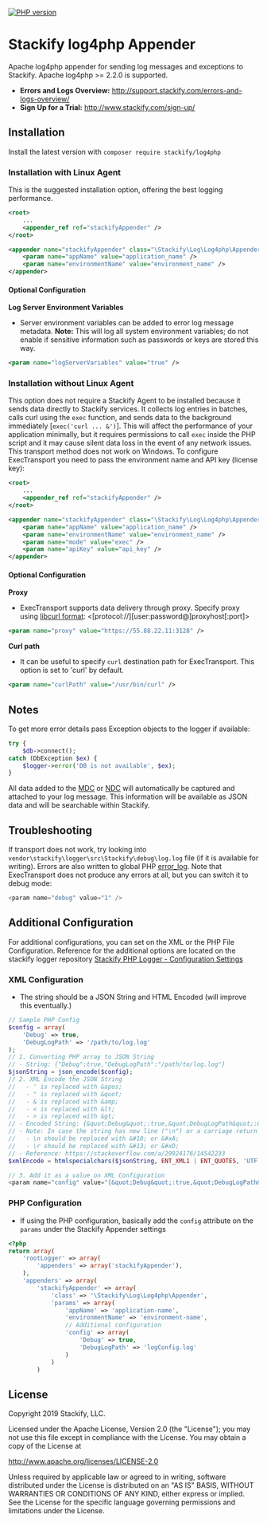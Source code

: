 [![PHP version](https://badge.fury.io/ph/stackify%2Flog4php.svg)](http://badge.fury.io/ph/stackify%2Flog4php)

# Stackify log4php Appender

Apache log4php appender for sending log messages and exceptions to Stackify.
Apache log4php >= 2.2.0 is supported.

* **Errors and Logs Overview:** http://support.stackify.com/errors-and-logs-overview/
* **Sign Up for a Trial:** http://www.stackify.com/sign-up/

## Installation

Install the latest version with `composer require stackify/log4php`

### Installation with Linux Agent

This is the suggested installation option, offering the best logging performance.

```xml
<root>
    ...
    <appender_ref ref="stackifyAppender" />
</root>

<appender name="stackifyAppender" class="\Stackify\Log\Log4php\Appender">
    <param name="appName" value="application_name" />
    <param name="environmentName" value="environment_name" />
</appender>
```

#### Optional Configuration

**Log Server Environment Variables**
- Server environment variables can be added to error log message metadata. **Note:** This will log all 
system environment variables; do not enable if sensitive information such as passwords or keys are stored this way.

 ```xml
<param name="logServerVariables" value="true" />
```

### Installation without Linux Agent

This option does not require a Stackify Agent to be installed because it sends data directly to Stackify services. It collects log entries in batches, calls curl using the ```exec``` function, and sends data to the background immediately [```exec('curl ... &')```]. This will affect the performance of your application minimally, but it requires permissions to call ```exec``` inside the PHP script and it may cause silent data loss in the event of any network issues. This transport method does not work on Windows. To configure ExecTransport you need to pass the environment name and API key (license key):

```xml
<root>
    ...
    <appender_ref ref="stackifyAppender" />
</root>

<appender name="stackifyAppender" class="\Stackify\Log\Log4php\Appender">
    <param name="appName" value="application_name" />
    <param name="environmentName" value="environment_name" />
    <param name="mode" value="exec" />
    <param name="apiKey" value="api_key" />
</appender>
```

#### Optional Configuration

**Proxy**
- ExecTransport supports data delivery through proxy. Specify proxy using [libcurl format](http://curl.haxx.se/libcurl/c/CURLOPT_PROXY.html): <[protocol://][user:password@]proxyhost[:port]>
```xml
<param name="proxy" value="https://55.88.22.11:3128" />
```

**Curl path**
- It can be useful to specify ```curl``` destination path for ExecTransport. This option is set to 'curl' by default.
```xml
<param name="curlPath" value="/usr/bin/curl" />
```
 
## Notes

To get more error details pass Exception objects to the logger if available:
```php
try {
    $db->connect();
catch (DbException $ex) {
    $logger->error('DB is not available', $ex);
}
```

All data added to the [MDC](https://logging.apache.org/log4php/apidocs/class-LoggerMDC.html) or [NDC](https://logging.apache.org/log4php/apidocs/class-LoggerNDC.html) will automatically be captured and attached to your log message. This information will be available as JSON data and will be searchable within Stackify.

## Troubleshooting
If transport does not work, try looking into ```vendor\stackify\logger\src\Stackify\debug\log.log``` file (if it is available for writing). Errors are also written to global PHP [error_log](http://php.net/manual/en/errorfunc.configuration.php#ini.error-log).
Note that ExecTransport does not produce any errors at all, but you can switch it to debug mode:
```php
<param name="debug" value="1" />
```

## Additional Configuration
For additional configurations, you can set on the XML or the PHP File Configuration. Reference for the additional options are located on the stackify logger repository [Stackify PHP Logger - Configuration Settings](stackify/stackify-api-php#configuration-settings)

### XML Configuration
- The string should be a JSON String and HTML Encoded (will improve this eventually.)
```php
// Sample PHP Config
$config = array(
    'Debug' => true,
    'DebugLogPath' => '/path/to/log.log'
);
// 1. Converting PHP array to JSON String
// - String: {"Debug":true,"DebugLogPath":"/path/to/log.log"}
$jsonString = json_encode($config);
// 2. XML Encode the JSON String
//   - ' is replaced with &apos;
//   - " is replaced with &quot;
//   - & is replaced with &amp;
//   - < is replaced with &lt;
//   - > is replaced with &gt;
// - Encoded String: {&quot;Debug&quot;:true,&quot;DebugLogPath&quot;:&quot;/path/to/log.log&quot;}
// - Note: In case the string has new line ("\n") or a carriage return ("\r") character, you still need to escape it
//   - \n should be replaced with &#10; or &#xA;
//   - \r should be replaced with &#13; or &#xD;
// - Reference: https://stackoverflow.com/a/29924176/14542233
$xmlEncode = htmlspecialchars($jsonString, ENT_XML1 | ENT_QUOTES, 'UTF-8');

// 3. Add it as a value on XML Configuration
<param name="config" value="{&quot;Debug&quot;:true,&quot;DebugLogPath&quot;:&quot;/path/to/log.log&quot;}" />
```

### PHP Configuration
- If using the PHP configuration, basically add the `config` attribute on the `params` under the Stackify Appender settings
```php
<?php
return array(
    'rootLogger' => array(
        'appenders' => array('stackifyAppender'),
    ),
    'appenders' => array(
        'stackifyAppender' => array(
            'class' => '\Stackify\Log\Log4php\Appender',
            'params' => array(
                'appName' => 'application-name',
                'environmentName' => 'environment-name',
                // Additional configuration
                'config' => array(
                    'Debug' => true,
                    'DebugLogPath' => 'logConfig.log'
                )
            )
        )
```

## License

Copyright 2019 Stackify, LLC.

Licensed under the Apache License, Version 2.0 (the "License");
you may not use this file except in compliance with the License.
You may obtain a copy of the License at

   http://www.apache.org/licenses/LICENSE-2.0

Unless required by applicable law or agreed to in writing, software
distributed under the License is distributed on an "AS IS" BASIS,
WITHOUT WARRANTIES OR CONDITIONS OF ANY KIND, either express or implied.
See the License for the specific language governing permissions and
limitations under the License.
